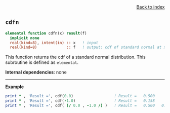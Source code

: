
<span style="text-align:right;display:block;">
<a href="https://borjapetit.github.io/fortran_toolkit/">Back to index</a>
</span>

## ```cdfn```

```fortran
elemental function cdfn(x) result(f)
  implicit none
  real(kind=8), intent(in) :: x   ! input
  real(kind=8)             :: f   ! output: cdf of standard normal at x
```

This function returns the cdf of a standard normal distribution. This subroutine is defined as `elemental`.

**Internal dependencies**: none

---

**Example**

```fortran
print * , 'Result =', cdf(0.0)                  ! Result =   0.500
print * , 'Result =', cdf(-1.0)                 ! Result =   0.158
print * , 'Result =', cdf( (/ 0.0 , -1.0 /) )   ! Result =   0.500   0.158
```
